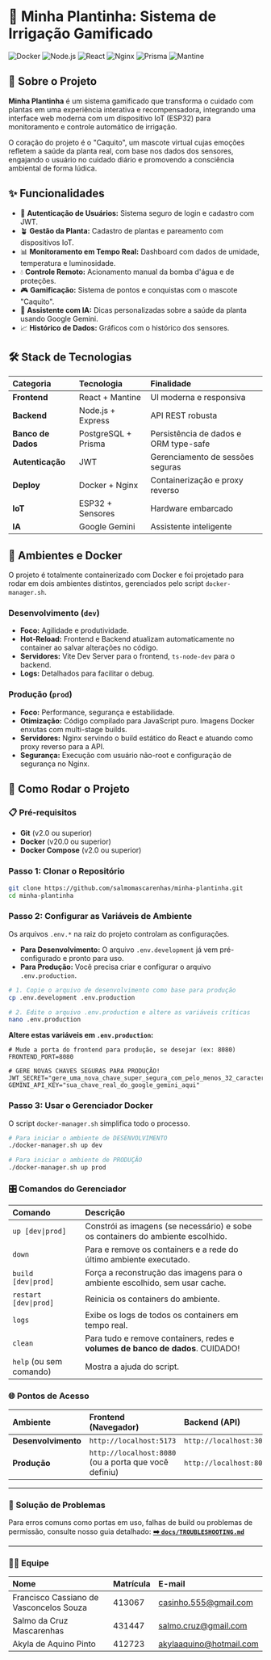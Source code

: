 # 🌿 Minha Plantinha: Sistema de Irrigação Gamificado

![Docker](https://img.shields.io/badge/Docker-2496ED?style=for-the-badge&logo=docker&logoColor=white)
![Node.js](https://img.shields.io/badge/Node.js-339933?style=for-the-badge&logo=nodedotjs&logoColor=white)
![React](https://img.shields.io/badge/React-20232A?style=for-the-badge&logo=react&logoColor=61DAFB)
![Nginx](https://img.shields.io/badge/nginx-009639.svg?style=for-the-badge&logo=nginx&logoColor=white)
![Prisma](https://img.shields.io/badge/Prisma-2D3748?style=for-the-badge&logo=prisma&logoColor=white)
![Mantine](https://img.shields.io/badge/Mantine-339AF0?style=for-the-badge&logo=mantine&logoColor=white)

## 🎯 Sobre o Projeto

**Minha Plantinha** é um sistema gamificado que transforma o cuidado com plantas em uma experiência interativa e recompensadora, integrando uma interface web moderna com um dispositivo IoT (ESP32) para monitoramento e controle automático de irrigação.

O coração do projeto é o "Caquito", um mascote virtual cujas emoções refletem a saúde da planta real, com base nos dados dos sensores, engajando o usuário no cuidado diário e promovendo a consciência ambiental de forma lúdica.

## ✨ Funcionalidades

* 🔐 **Autenticação de Usuários:** Sistema seguro de login e cadastro com JWT.
* 🪴 **Gestão da Planta:** Cadastro de plantas e pareamento com dispositivos IoT.
* 📊 **Monitoramento em Tempo Real:** Dashboard com dados de umidade, temperatura e luminosidade.
* 💧 **Controle Remoto:** Acionamento manual da bomba d'água e de proteções.
* 🎮 **Gamificação:** Sistema de pontos e conquistas com o mascote "Caquito".
* 🤖 **Assistente com IA:** Dicas personalizadas sobre a saúde da planta usando Google Gemini.
* 📈 **Histórico de Dados:** Gráficos com o histórico dos sensores.

## 🛠️ Stack de Tecnologias

| Categoria      | Tecnologia          | Finalidade                              |
| :------------- | :------------------ | :-------------------------------------- |
| **Frontend** | React + Mantine     | UI moderna e responsiva                 |
| **Backend** | Node.js + Express   | API REST robusta                        |
| **Banco de Dados** | PostgreSQL + Prisma | Persistência de dados e ORM type-safe |
| **Autenticação** | JWT                 | Gerenciamento de sessões seguras        |
| **Deploy** | Docker + Nginx      | Containerização e proxy reverso         |
| **IoT** | ESP32 + Sensores    | Hardware embarcado                      |
| **IA** | Google Gemini       | Assistente inteligente                  |

## 🐳 Ambientes e Docker

O projeto é totalmente containerizado com Docker e foi projetado para rodar em dois ambientes distintos, gerenciados pelo script `docker-manager.sh`.

### **Desenvolvimento (`dev`)**

-   **Foco:** Agilidade e produtividade.
-   **Hot-Reload:** Frontend e Backend atualizam automaticamente no container ao salvar alterações no código.
-   **Servidores:** Vite Dev Server para o frontend, `ts-node-dev` para o backend.
-   **Logs:** Detalhados para facilitar o debug.

### **Produção (`prod`)**

-   **Foco:** Performance, segurança e estabilidade.
-   **Otimização:** Código compilado para JavaScript puro. Imagens Docker enxutas com multi-stage builds.
-   **Servidores:** Nginx servindo o build estático do React e atuando como proxy reverso para a API.
-   **Segurança:** Execução com usuário não-root e configuração de segurança no Nginx.

## 🚀 Como Rodar o Projeto

### **📋 Pré-requisitos**

-   **Git** (v2.0 ou superior)
-   **Docker** (v20.0 ou superior)
-   **Docker Compose** (v2.0 ou superior)

### **Passo 1: Clonar o Repositório**

```bash
git clone https://github.com/salmomascarenhas/minha-plantinha.git
cd minha-plantinha
````

### **Passo 2: Configurar as Variáveis de Ambiente**

Os arquivos `.env.*` na raiz do projeto controlam as configurações.

  - **Para Desenvolvimento:** O arquivo `.env.development` já vem pré-configurado e pronto para uso.
  - **Para Produção:** Você precisa criar e configurar o arquivo `.env.production`.

<!-- end list -->

```bash
# 1. Copie o arquivo de desenvolvimento como base para produção
cp .env.development .env.production

# 2. Edite o arquivo .env.production e altere as variáveis críticas
nano .env.production
```

**Altere estas variáveis em `.env.production`:**

```env
# Mude a porta do frontend para produção, se desejar (ex: 8080)
FRONTEND_PORT=8080

# GERE NOVAS CHAVES SEGURAS PARA PRODUÇÃO!
JWT_SECRET="gere_uma_nova_chave_super_segura_com_pelo_menos_32_caracteres"
GEMINI_API_KEY="sua_chave_real_do_google_gemini_aqui"
```

### **Passo 3: Usar o Gerenciador Docker**

O script `docker-manager.sh` simplifica todo o processo.

```bash
# Para iniciar o ambiente de DESENVOLVIMENTO
./docker-manager.sh up dev

# Para iniciar o ambiente de PRODUÇÃO
./docker-manager.sh up prod
```

### 🎛️ Comandos do Gerenciador

| Comando                  | Descrição                                                                      |
| :----------------------- | :----------------------------------------------------------------------------- |
| `up [dev\|prod]`         | Constrói as imagens (se necessário) e sobe os containers do ambiente escolhido.    |
| `down`                   | Para e remove os containers e a rede do último ambiente executado.               |
| `build [dev\|prod]`      | Força a reconstrução das imagens para o ambiente escolhido, sem usar cache.      |
| `restart [dev\|prod]`    | Reinicia os containers do ambiente.                                              |
| `logs`                   | Exibe os logs de todos os containers em tempo real.                              |
| `clean`                  | Para tudo e remove containers, redes e **volumes de banco de dados**. CUIDADO\!   |
| `help` (ou sem comando)  | Mostra a ajuda do script.                                                      |

### 🌐 Pontos de Acesso

| Ambiente          | Frontend (Navegador)           | Backend (API)                    |
| :---------------- | :----------------------------- | :------------------------------- |
| **Desenvolvimento** | `http://localhost:5173`        | `http://localhost:3000/api`      |
| **Produção** | `http://localhost:8080` (ou a porta que você definiu) | `http://localhost:8080/api`      |

-----

### 🚨 Solução de Problemas

Para erros comuns como portas em uso, falhas de build ou problemas de permissão, consulte nosso guia detalhado:
**[➡️ `docs/TROUBLESHOOTING.md`](https://www.google.com/search?q=./docs/TROUBLESHOOTING.md)**

-----

### 👨‍💻 Equipe

| Nome                                  | Matrícula | E-mail                  |
| :------------------------------------ | :-------- | :---------------------- |
| Francisco Cassiano de Vasconcelos Souza | 413067    | casinho.555@gmail.com   |
| Salmo da Cruz Mascarenhas             | 431447    | salmo.cruz@gmail.com    |
| Akyla de Aquino Pinto                 | 412723    | akylaaquino@hotmail.com |
